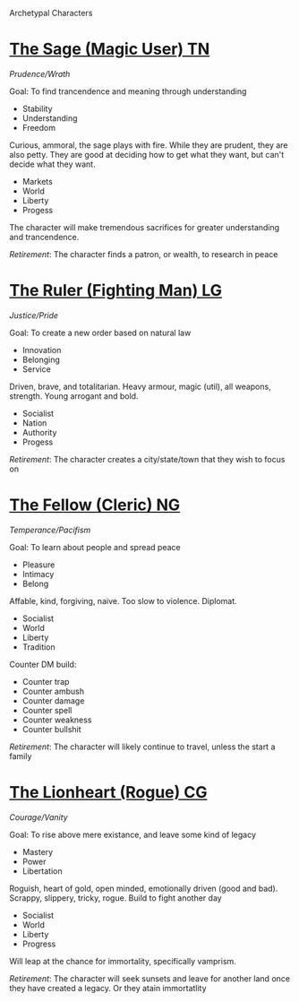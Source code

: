 Archetypal Characters

# [The Sage (Magic User) TN](https://external-preview.redd.it/cg2BZwi-twO1xNGAWOiQJRpw-hAvLXrXJNaQX-zFVLE.jpg?auto=webp&s=a3a69dcb6f8a18d11da182b30e18985dcf8dadb4)

*Prudence/Wrath*

Goal: To find trancendence and meaning through understanding

- Stability
- Understanding
- Freedom

Curious, ammoral, the sage plays with fire. While they are prudent, they are also petty. They are good at deciding how to get what they want, but can't decide what they want.

- Markets
- World
- Liberty
- Progess

The character will make tremendous sacrifices for greater understanding and trancendence.

*Retirement*: The character finds a patron, or wealth, to research in peace


# [The Ruler (Fighting Man) LG](https://karakter.de/wp-content/uploads/2019/11/RYSE-landing_in_britannia-1536x686.jpg?v=1575031590)

*Justice/Pride*

Goal: To create a new order based on natural law

- Innovation
- Belonging
- Service

Driven, brave, and totalitarian. Heavy armour, magic (util), all weapons, strength. Young arrogant and bold.

- Socialist
- Nation
- Authority
- Progess

*Retirement*: The character creates a city/state/town that they wish to focus on


# [The Fellow (Cleric) NG](https://external-preview.redd.it/Jhc-iiXPygaBLZMc9EZoS02RUkZUAbLGIVHk74x_QJ8.jpg?auto=webp&s=114495a7d71b8bad0e16ac006401d0cd14913eaf)

*Temperance/Pacifism*

Goal: To learn about people and spread peace

- Pleasure
- Intimacy
- Belong

Affable, kind, forgiving, naive. Too slow to violence. Diplomat.

- Socialist
- World
- Liberty
- Tradition

Counter DM build:

- Counter trap
- Counter ambush
- Counter damage
- Counter spell
- Counter weakness
- Counter bullshit

*Retirement*: The character will likely continue to travel, unless the start a family


# [The Lionheart (Rogue) CG](https://cdna.artstation.com/p/assets/images/images/021/904/298/large/insist-__-.jpg)

*Courage/Vanity*

Goal: To rise above mere existance, and leave some kind of legacy

- Mastery
- Power
- Libertation

Roguish, heart of gold, open minded, emotionally driven (good and bad). Scrappy, slippery, tricky, rogue. Build to fight another day

- Socialist
- World
- Liberty
- Progress

Will leap at the chance for immortality, specifically vamprism.

*Retirement*: The character will seek sunsets and leave for another land once they have created a legacy. Or they atain immortatlity